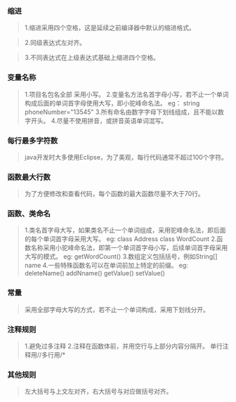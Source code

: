 
### 缩进
>1.缩进采用四个空格，这是延续之前编译器中默认的缩进格式。

>2.同级表达式左对齐。

>3.不同表达式在上级表达式基础上缩进四个空格。
### 变量名称
>1.项目名包名全部 采用小写。
>2.变量名方法名首字母小写，若不止一个单词构成后面的单词首字母使用大写，即小驼峰命名法。
eg： string phoneNumber="13545"
>3.所有命名由数字字母下划线组成，且不能以数字开头。
>4.尽量不使用拼音，或拼音英语单词混写。
### 每行最多字符数
>java开发时大多使用Eclipse，为了美观，每行代码通常不超过100个字符。
### 函数最大行数
>为了方便修改和查看代码，每个函数的最大函数尽量不大于70行。
### 函数、类命名
>1.类名首字母大写，如果类名不止一个单词组成，采用驼峰命名法，即后面的每个单词首字母采用大写。
eg: class Address         class WordCount
>2.函数名称采用小驼峰命名法，即第一个单词首字母小写，后续单词首字母采用大写的模式。
eg: getWordCount()
>3.数组定义包括括号，例如String[] name
>4.一些特殊函数名可以在单词前加上特定的前缀。
eg: deleteName() addNname() getValue() setValue()
### 常量
>采用全部字母大写的方式，若不止一个单词构成，采用下划线分开。
### 注释规则
>1.避免过多注释
>2.注释在函数体前，并用空行与上部分内容分隔开。
>单行注释用//多行用/*
### 其他规则
>左大括号与上文左对齐，右大括号与对应做括号对齐。
